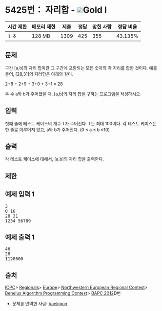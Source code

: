 # 5425번： 자리합 - <img src="https://static.solved.ac/tier_small/15.svg" style="height:20px" />Gold I


| 시간 제한 | 메모리 제한 | 제출 | 정답 | 맞힌 사람 | 정답 비율 |
| --- | --- | --- | --- | --- | --- |
| 1 초 | 128 MB | 1309 | 425 | 355 | 43.135% |


## 문제


구간 [a,b]의 자리 합이란 그 구간에 포함되는 모든 숫자의 각 자리를 합한 것이다. 예를 들어, [28,31]의 자리합은 아래와 같다.

2+8 + 2+9 + 3+0 + 3+1 = 28

두 수 a와 b가 주어졌을 때, [a,b]의 자리 합을 구하는 프로그램을 작성하시오.




## 입력


첫째 줄에 테스트 케이스의 개수 T가 주어진다. T는 최대 100이다. 각 테스트 케이스는 한 줄로 이루어져 있고, a와 b가 주어진다. (0 ≤ a ≤ b ≤10)



## 출력


각 테스트 케이스에 대해서, [a,b]의 자리 합을 출력한다.




## 제한




## 예제 입력 1


<pre>3
0 10
28 31
1234 56789
</pre>


## 예제 출력 1


<pre>46
28
1128600
</pre>






## 출처




[ICPC](/category/1)> [Regionals](/category/7)> [Europe](/category/10)> [Northwestern European Regional Contest](/category/15)> [Benelux Algorithm Programming Contest](/category/89)> [BAPC 2012](/category/detail/424)D번
- 문제를 번역한 사람: [baekjoon](/user/baekjoon)




